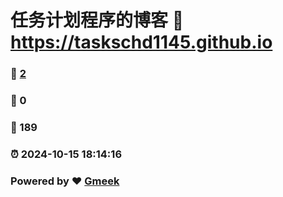 # 任务计划程序的博客 :link: https://taskschd1145.github.io 
### :page_facing_up: [2](https://taskschd1145.github.io/tag.html) 
### :speech_balloon: 0 
### :hibiscus: 189 
### :alarm_clock: 2024-10-15 18:14:16 
### Powered by :heart: [Gmeek](https://github.com/Meekdai/Gmeek)
